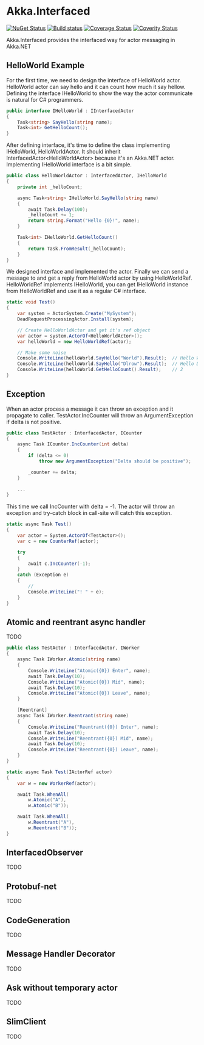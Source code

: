 # Akka.Interfaced

[![NuGet Status](http://img.shields.io/nuget/v/Akka.Interfaced.svg?style=flat)](https://www.nuget.org/packages/Akka.Interfaced/)
[![Build status](https://ci.appveyor.com/api/projects/status/ttuin5f31sj341n3?svg=true)](https://ci.appveyor.com/project/veblush/akka-interfaced)
[![Coverage Status](https://coveralls.io/repos/github/SaladLab/Akka.Interfaced/badge.svg?branch=master)](https://coveralls.io/github/SaladLab/Akka.Interfaced?branch=master)
[![Coverity Status](https://scan.coverity.com/projects/8460/badge.svg?flat=1)](https://scan.coverity.com/projects/saladlab-akka-interfaced)

Akka.Interfaced provides the interfaced way for actor messaging in Akka.NET

## HelloWorld Example

For the first time, we need to design the interface of HelloWorld actor.
HelloWorld actor can say hello and it can count how much it say hellow.
Defining the interface IHelloWorld to show the way the actor communicate is natural for C# programmers.

```csharp
public interface IHelloWorld : IInterfacedActor
{
	Task<string> SayHello(string name);
	Task<int> GetHelloCount();
}
```

After defining interface, it's time to define the class implementing IHelloWorld, HelloWorldActor.
It should inherit InterfacedActor\<HelloWorldActor\> because it's an Akka.NET actor. Implementing IHelloWorld interface is a bit simple.

```csharp
public class HelloWorldActor : InterfacedActor, IHelloWorld
{
	private int _helloCount;

	async Task<string> IHelloWorld.SayHello(string name)
	{
		await Task.Delay(100);
		_helloCount += 1;
		return string.Format("Hello {0}!", name);
	}

	Task<int> IHelloWorld.GetHelloCount()
	{
		return Task.FromResult(_helloCount);
	}
}
```

We designed interface and implemented the actor.
Finally we can send a message to and get a reply from HelloWorld actor by using HelloWorldRef.
HelloWorldRef implements IHelloWorld, you can get IHelloWorld instance from HelloWorldRef and use it as a regular C# interface.

```csharp
static void Test()
{
	var system = ActorSystem.Create("MySystem");
	DeadRequestProcessingActor.Install(system);

	// Create HelloWorldActor and get it's ref object
	var actor = system.ActorOf<HelloWorldActor>();
	var helloWorld = new HelloWorldRef(actor);

	// Make some noise
	Console.WriteLine(helloWorld.SayHello("World").Result);  // Hello World!
	Console.WriteLine(helloWorld.SayHello("Dlrow").Result);  // Hello Dlrow!
	Console.WriteLine(helloWorld.GetHelloCount().Result);    // 2
}
```

## Exception

When an actor process a message it can throw an exception and it propagate to caller.
TestActor.IncCounter will throw an ArgumentException if delta is not positive.

```csharp
public class TestActor : InterfacedActor, ICounter
{
	async Task ICounter.IncCounter(int delta)
	{
		if (delta <= 0)
			throw new ArgumentException("Delta should be positive");

		_counter += delta;
	}
	
	...
}
```

This time we call IncCounter with delta = -1. The actor will throw an exception and 
try-catch block in call-site will catch this exception.

```csharp
static async Task Test()
{
	var actor = System.ActorOf<TestActor>();
	var c = new CounterRef(actor);

	try
	{
		await c.IncCounter(-1);
	}
	catch (Exception e)
	{
		// 
		Console.WriteLine("! " + e);
	}
}
```

## Atomic and reentrant async handler

TODO

```csharp
public class TestActor : InterfacedActor, IWorker
{
	async Task IWorker.Atomic(string name)
	{
		Console.WriteLine("Atomic({0}) Enter", name);
		await Task.Delay(10);
		Console.WriteLine("Atomic({0}) Mid", name);
		await Task.Delay(10);
		Console.WriteLine("Atomic({0}) Leave", name);
	}

	[Reentrant]
	async Task IWorker.Reentrant(string name)
	{
		Console.WriteLine("Reentrant({0}) Enter", name);
		await Task.Delay(10);
		Console.WriteLine("Reentrant({0}) Mid", name);
		await Task.Delay(10);
		Console.WriteLine("Reentrant({0}) Leave", name);
	}
}
```

```csharp
static async Task Test(IActorRef actor)
{
	var w = new WorkerRef(actor);

	await Task.WhenAll(
		w.Atomic("A"),
		w.Atomic("B"));

	await Task.WhenAll(
		w.Reentrant("A"),
		w.Reentrant("B"));
}
```

## InterfacedObserver

TODO

## Protobuf-net

TODO

## CodeGeneration

TODO

## Message Handler Decorator

TODO

## Ask without temporary actor

TODO

## SlimClient

TODO
